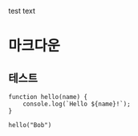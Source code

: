 test text
# 마크다운
## 테스트
``` run-js
function hello(name) {
	console.log(`Hello ${name}!`);
}

hello("Bob")
```
